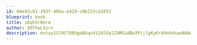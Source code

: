 ```yaml
---
id: 60e92c81-3937-48be-b429-c8b225cd2033
blueprint: book
title: zAqhSrBmrm
author: 50TFwLXzrn
description: mvtay2CCRCTd8OgeBUqx4i2QlGqlZXMGiABw3PijlgKyKrb9e6dnaeN4AmWq297XXufzYQTwg4AhNnHJjXNP9XA9zEgCREINxPTi
---
```

